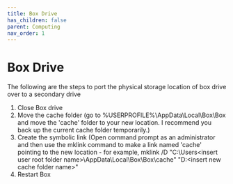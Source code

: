 ```yaml
---
title: Box Drive
has_children: false
parent: Computing
nav_order: 1
---
```

# Box Drive

The following are the steps to port the physical storage location of box drive over to a secondary drive

1.  Close Box drive
2.  Move the cache folder (go to %USERPROFILE%\AppData\Local\Box\Box and move the 'cache' folder to your new location. I recommend you back up the current cache folder temporarily.)
3.  Create the symbolic link (Open command prompt as an administrator and then use the mklink command to make a link named 'cache' pointing to the new location - for example, mklink /D "C:\Users\<insert user root folder name>\AppData\Local\Box\Box\cache" "D:\<insert new cache folder name>"
4.  Restart Box